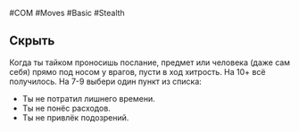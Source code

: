 #COM  #Moves #Basic #Stealth


## Скрыть
Когда ты тайком проносишь послание, предмет или человека (даже сам себя) прямо под носом у врагов, пусти в ход хитрость. На 10+ всё получилось. На 7-9 выбери один пункт из списка:
- Ты не потратил лишнего времени.
- Ты не понёс расходов.
- Ты не привлёк подозрений.